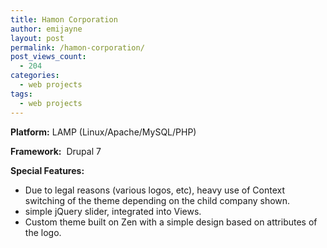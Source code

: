 ```yaml
---
title: Hamon Corporation
author: emijayne
layout: post
permalink: /hamon-corporation/
post_views_count:
  - 204
categories:
  - web projects
tags:
  - web projects
---
```

**Platform:** LAMP (Linux/Apache/MySQL/PHP)

**Framework:**  Drupal 7

**Special Features:**

  * Due to legal reasons (various logos, etc), heavy use of Context switching of the theme depending on the child company shown.
  * simple jQuery slider, integrated into Views.
  * Custom theme built on Zen with a simple design based on attributes of the logo.
